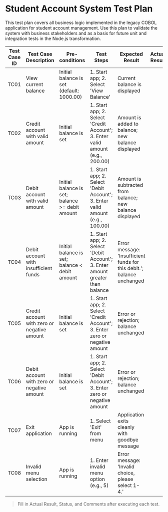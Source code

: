 # Student Account System Test Plan

This test plan covers all business logic implemented in the legacy COBOL application for student account management. Use this plan to validate the system with business stakeholders and as a basis for future unit and integration tests in the Node.js transformation.

| Test Case ID | Test Case Description | Pre-conditions | Test Steps | Expected Result | Actual Result | Status (Pass/Fail) | Comments |
|--------------|----------------------|----------------|------------|-----------------|--------------|--------------------|----------|
| TC01 | View current balance | Initial balance is set (default: 1000.00) | 1. Start app; 2. Select 'View Balance' | Current balance is displayed |  |  |  |
| TC02 | Credit account with valid amount | Initial balance is set | 1. Start app; 2. Select 'Credit Account'; 3. Enter valid amount (e.g., 200.00) | Amount is added to balance; new balance displayed |  |  |  |
| TC03 | Debit account with valid amount | Initial balance is set; balance >= debit amount | 1. Start app; 2. Select 'Debit Account'; 3. Enter valid amount (e.g., 100.00) | Amount is subtracted from balance; new balance displayed |  |  |  |
| TC04 | Debit account with insufficient funds | Initial balance is set; balance < debit amount | 1. Start app; 2. Select 'Debit Account'; 3. Enter amount greater than balance | Error message: 'Insufficient funds for this debit.'; balance unchanged |  |  |  |
| TC05 | Credit account with zero or negative amount | Initial balance is set | 1. Start app; 2. Select 'Credit Account'; 3. Enter zero or negative amount | Error or rejection; balance unchanged |  |  |  |
| TC06 | Debit account with zero or negative amount | Initial balance is set | 1. Start app; 2. Select 'Debit Account'; 3. Enter zero or negative amount | Error or rejection; balance unchanged |  |  |  |
| TC07 | Exit application | App is running | 1. Select 'Exit' from menu | Application exits cleanly with goodbye message |  |  |  |
| TC08 | Invalid menu selection | App is running | 1. Enter invalid menu option (e.g., 5) | Error message: 'Invalid choice, please select 1-4.' |  |  |  |

> Fill in Actual Result, Status, and Comments after executing each test.
